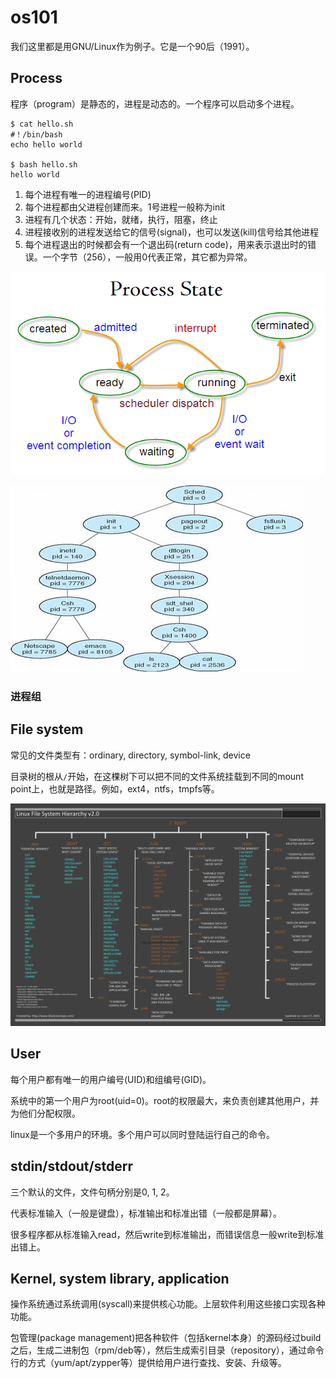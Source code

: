 # os101

我们这里都是用GNU/Linux作为例子。它是一个90后（1991）。

## Process

程序（program）是静态的，进程是动态的。一个程序可以启动多个进程。

    $ cat hello.sh
    #！/bin/bash
    echo hello world

    $ bash hello.sh
    hello world

1. 每个进程有唯一的进程编号(PID)
2. 每个进程都由父进程创建而来。1号进程一般称为init
3. 进程有几个状态：开始，就绪，执行，阻塞，终止
4. 进程接收别的进程发送给它的信号(signal)，也可以发送(kill)信号给其他进程
5. 每个进程退出的时候都会有一个退出码(return code)，用来表示退出时的错误。一个字节（256），一般用0代表正常，其它都为异常。

![ProcessState.png](ProcessState.png)

![processtree.jpg](processtree.jpg)

### 进程组

## File system

常见的文件类型有：ordinary, directory, symbol-link, device

目录树的根从`/`开始，在这棵树下可以把不同的文件系统挂载到不同的mount point上，也就是路径。例如，ext4，ntfs，tmpfs等。

![Linux-file-system-hierarchy-v2.0.png](Linux-file-system-hierarchy-v2.0.png)

## User

每个用户都有唯一的用户编号(UID)和组编号(GID)。

系统中的第一个用户为root(uid=0)。root的权限最大，来负责创建其他用户，并为他们分配权限。

linux是一个多用户的环境。多个用户可以同时登陆运行自己的命令。

## stdin/stdout/stderr

三个默认的文件，文件句柄分别是0, 1, 2。

代表标准输入（一般是键盘），标准输出和标准出错（一般都是屏幕）。

很多程序都从标准输入read，然后write到标准输出，而错误信息一般write到标准出错上。

## Kernel, system library, application

操作系统通过系统调用(syscall)来提供核心功能。上层软件利用这些接口实现各种功能。

包管理(package management)把各种软件（包括kernel本身）的源码经过build之后，生成二进制包（rpm/deb等），然后生成索引目录（repository），通过命令行的方式（yum/apt/zypper等）提供给用户进行查找、安装、升级等。


